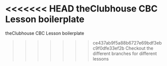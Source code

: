 <<<<<<< HEAD
theClubhouse CBC Lesson boilerplate
=======
theClubhouse CBC Lesson boilerplate
>>>>>>> ce437ab9f5a88b6727e69bdf3ebc9f0dfe33ef2b
Checkout the different branches for different lessons